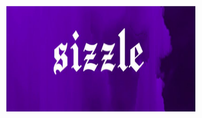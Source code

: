 <img src="https://github.com/Sizzle-Z/Sizzle-Z/raw/main/standard.png?raw=true" width="500" height="280">
